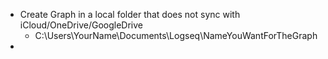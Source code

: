 - Create Graph in a local folder that does not sync with iCloud/OneDrive/GoogleDrive
	- C:\Users\YourName\Documents\Logseq\NameYouWantForTheGraph
-